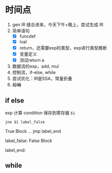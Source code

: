 # 时间点

1. gen IR 缝合进来，今天下午+晚上，尝试生成 IR
2. 简单语句
   - [x] funcdef
   - [x] lval
   - [x] return，还需要exp的类型，exp进行类型推断
   - [x] 变量定义
   - [x] 测试return a
3. 数据流的exp，add, mul
4. 控制流，if-else, while
5. 尝试优化：IR是SSA，常量折叠
6. ~~后端~~

## if else

exp 计算 condition 保存到寄存器 `$1`

`jne $1 label_false`

True Block
    ...
    jmp label_end

label_false:
    False Block

label_end:

## while
